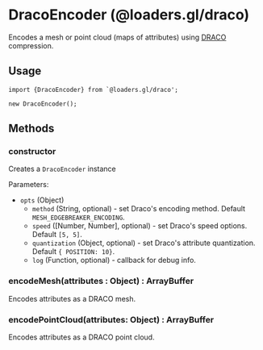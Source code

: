 # DracoEncoder (@loaders.gl/draco)

Encodes a mesh or point cloud (maps of attributes) using [DRACO](https://google.github.io/draco/) compression.


## Usage

```
import {DracoEncoder} from `@loaders.gl/draco';

new DracoEncoder();
```


## Methods

### constructor

Creates a `DracoEncoder` instance

Parameters:

* `opts` (Object)
  - `method` (String, optional) - set Draco's encoding method. Default `MESH_EDGEBREAKER_ENCODING`.
  - `speed` ([Number, Number], optional) - set Draco's speed options. Default `[5, 5]`.
  - `quantization` (Object, optional) - set Draco's attribute quantization. Default `{
POSITION: 10}`.
  - `log` (Function, optional) - callback for debug info.


### encodeMesh(attributes : Object) : ArrayBuffer

Encodes attributes as a DRACO mesh.


### encodePointCloud(attributes: Object) : ArrayBuffer

Encodes attributes as a DRACO point cloud.
